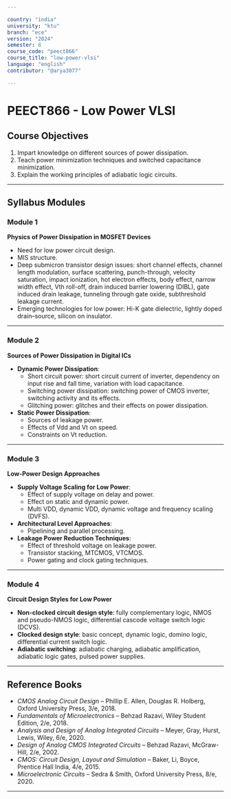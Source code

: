 ```yaml
---

country: "india"
university: "ktu"
branch: "ece"
version: "2024"
semester: 8
course_code: "peect866"
course_title: "low-power-vlsi"
language: "english"
contributor: "@arya3077"

---
```


# PEECT866 - Low Power VLSI

## Course Objectives

1. Impart knowledge on different sources of power dissipation.  
2. Teach power minimization techniques and switched capacitance minimization.  
3. Explain the working principles of adiabatic logic circuits.  

---

## Syllabus Modules

### Module 1
**Physics of Power Dissipation in MOSFET Devices**  
- Need for low power circuit design.  
- MIS structure.  
- Deep submicron transistor design issues: short channel effects, channel length modulation, surface scattering, punch-through, velocity saturation, impact ionization, hot electron effects, body effect, narrow width effect, Vth roll-off, drain induced barrier lowering (DIBL), gate induced drain leakage, tunneling through gate oxide, subthreshold leakage current.  
- Emerging technologies for low power: Hi-K gate dielectric, lightly doped drain–source, silicon on insulator.  

---

### Module 2
**Sources of Power Dissipation in Digital ICs**  
- **Dynamic Power Dissipation**:  
  - Short circuit power: short circuit current of inverter, dependency on input rise and fall time, variation with load capacitance.  
  - Switching power dissipation: switching power of CMOS inverter, switching activity and its effects.  
  - Glitching power: glitches and their effects on power dissipation.  
- **Static Power Dissipation**:  
  - Sources of leakage power.  
  - Effects of Vdd and Vt on speed.  
  - Constraints on Vt reduction.  

---

### Module 3
**Low-Power Design Approaches**  
- **Supply Voltage Scaling for Low Power**:  
  - Effect of supply voltage on delay and power.  
  - Effect on static and dynamic power.  
  - Multi VDD, dynamic VDD, dynamic voltage and frequency scaling (DVFS).  
- **Architectural Level Approaches**:  
  - Pipelining and parallel processing.  
- **Leakage Power Reduction Techniques**:  
  - Effect of threshold voltage on leakage power.  
  - Transistor stacking, MTCMOS, VTCMOS.  
  - Power gating and clock gating techniques.  

---

### Module 4
**Circuit Design Styles for Low Power**  
- **Non-clocked circuit design style**: fully complementary logic, NMOS and pseudo-NMOS logic, differential cascode voltage switch logic (DCVS).  
- **Clocked design style**: basic concept, dynamic logic, domino logic, differential current switch logic.  
- **Adiabatic switching**: adiabatic charging, adiabatic amplification, adiabatic logic gates, pulsed power supplies.  

---

## Reference Books

- *CMOS Analog Circuit Design* – Phillip E. Allen, Douglas R. Holberg, Oxford University Press, 3/e, 2018.  
- *Fundamentals of Microelectronics* – Behzad Razavi, Wiley Student Edition, 2/e, 2018.  
- *Analysis and Design of Analog Integrated Circuits* – Meyer, Gray, Hurst, Lewis, Wiley, 6/e, 2020.  
- *Design of Analog CMOS Integrated Circuits* – Behzad Razavi, McGraw-Hill, 2/e, 2002.  
- *CMOS: Circuit Design, Layout and Simulation* – Baker, Li, Boyce, Prentice Hall India, 4/e, 2015.  
- *Microelectronic Circuits* – Sedra & Smith, Oxford University Press, 8/e, 2020.  

---
